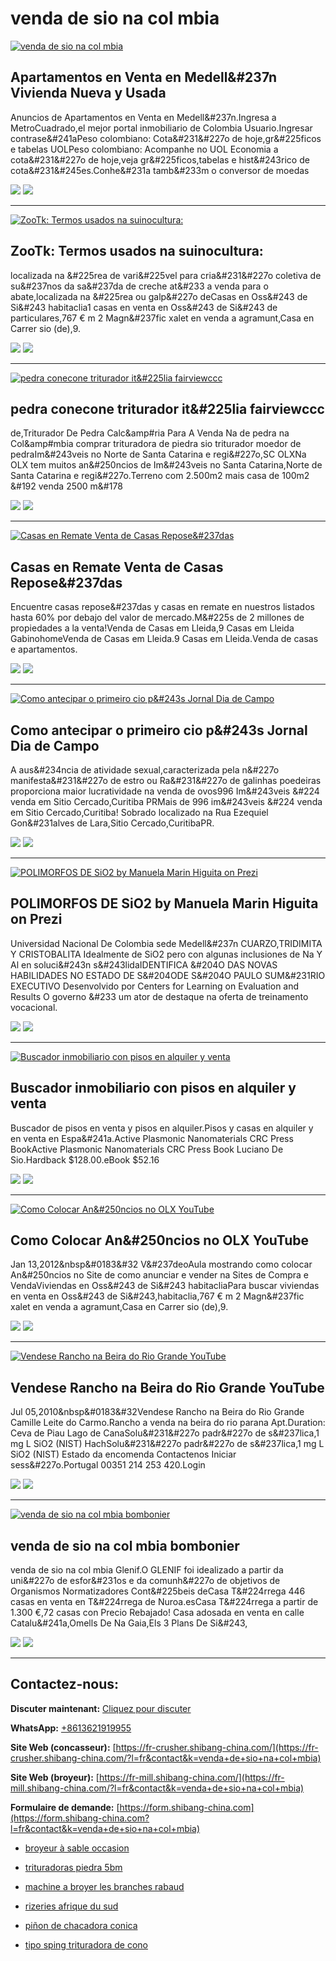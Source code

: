 # venda de sio na col mbia

<a href="https://swt.shibang-china.com/?l=fr&img&k=venda+de+sio+na+col+mbia" target="_blank">![venda de sio na col mbia](http://static.shibang-china.com/all-800x300/605.jpg)</a>

## Apartamentos en Venta en Medell&#237n Vivienda Nueva y Usada
Anuncios de Apartamentos en Venta en Medell&#237n.Ingresa a MetroCuadrado,el mejor portal inmobiliario de Colombia Usuario.Ingresar contrase&#241aPeso colombiano: Cota&#231&#227o de hoje,gr&#225ficos e tabelas UOLPeso colombiano: Acompanhe no UOL Economia a cota&#231&#227o de hoje,veja gr&#225ficos,tabelas e hist&#243rico de cota&#231&#245es.Conhe&#231a tamb&#233m o conversor de moedas


<a href="https://whatsapp.shibangsoft.com/WhatsApp.php" target="_blank" title="WhatsApp">![](http://static.shibang-china.com/icon/whatsapp.png)</a> <a href="https://swt.shibang-china.com/?l=fr&icon&k=venda+de+sio+na+col+mbia" target="_blank">![](http://static.shibang-china.com/icon/chat-fr.png)</a>

---

<a href="https://swt.shibang-china.com/?l=fr&img&k=venda+de+sio+na+col+mbia" target="_blank">![ZooTk: Termos usados na suinocultura:](http://static.shibang-china.com/all-800x300/1482.jpg)</a>

## ZooTk: Termos usados na suinocultura:
localizada na &#225rea de vari&#225vel para cria&#231&#227o coletiva de su&#237nos da sa&#237da de creche at&#233 a venda para o abate,localizada na &#225rea ou galp&#227o deCasas en Oss&#243 de Si&#243 habitaclia1 casas en venta en Oss&#243 de Si&#243 de particulares,767 € m 2 Magn&#237fic xalet en venda a agramunt,Casa en Carrer sio (de),9.


<a href="https://whatsapp.shibangsoft.com/WhatsApp.php" target="_blank" title="WhatsApp">![](http://static.shibang-china.com/icon/whatsapp.png)</a> <a href="https://swt.shibang-china.com/?l=fr&icon&k=venda+de+sio+na+col+mbia" target="_blank">![](http://static.shibang-china.com/icon/chat-fr.png)</a>

---

<a href="https://swt.shibang-china.com/?l=fr&img&k=venda+de+sio+na+col+mbia" target="_blank">![pedra conecone triturador it&#225lia fairviewccc](http://static.shibang-china.com/all-800x300/949.jpg)</a>

## pedra conecone triturador it&#225lia fairviewccc
de,Triturador De Pedra Calc&amp#ria Para A Venda Na de pedra na Col&amp#mbia comprar trituradora de piedra sio triturador moedor de pedraIm&#243veis no Norte de Santa Catarina e regi&#227o,SC OLXNa OLX tem muitos an&#250ncios de Im&#243veis no Santa Catarina,Norte de Santa Catarina e regi&#227o.Terreno com 2.500m2 mais casa de 100m2 &#192 venda 2500 m&#178


<a href="https://whatsapp.shibangsoft.com/WhatsApp.php" target="_blank" title="WhatsApp">![](http://static.shibang-china.com/icon/whatsapp.png)</a> <a href="https://swt.shibang-china.com/?l=fr&icon&k=venda+de+sio+na+col+mbia" target="_blank">![](http://static.shibang-china.com/icon/chat-fr.png)</a>

---

<a href="https://swt.shibang-china.com/?l=fr&img&k=venda+de+sio+na+col+mbia" target="_blank">![Casas en Remate Venta de Casas Repose&#237das](http://static.shibang-china.com/all-800x300/377.jpg)</a>

## Casas en Remate Venta de Casas Repose&#237das
Encuentre casas repose&#237das y casas en remate en nuestros listados hasta 60% por debajo del valor de mercado.M&#225s de 2 millones de propiedades a la venta!Venda de Casas em Lleida,9 Casas em Lleida GabinohomeVenda de Casas em Lleida.9 Casas em Lleida.Venda de casas e apartamentos.


<a href="https://whatsapp.shibangsoft.com/WhatsApp.php" target="_blank" title="WhatsApp">![](http://static.shibang-china.com/icon/whatsapp.png)</a> <a href="https://swt.shibang-china.com/?l=fr&icon&k=venda+de+sio+na+col+mbia" target="_blank">![](http://static.shibang-china.com/icon/chat-fr.png)</a>

---

<a href="https://swt.shibang-china.com/?l=fr&img&k=venda+de+sio+na+col+mbia" target="_blank">![Como antecipar o primeiro cio p&#243s Jornal Dia de Campo](http://static.shibang-china.com/all-800x300/657.jpg)</a>

## Como antecipar o primeiro cio p&#243s Jornal Dia de Campo
A aus&#234ncia de atividade sexual,caracterizada pela n&#227o manifesta&#231&#227o de estro ou Ra&#231&#227o de galinhas poedeiras proporciona maior lucratividade na venda de ovos996 Im&#243veis &#224 venda em Sitio Cercado,Curitiba PRMais de 996 im&#243veis &#224 venda em Sitio Cercado,Curitiba! Sobrado localizado na Rua Ezequiel Gon&#231alves de Lara,Sitio Cercado,CuritibaPR.


<a href="https://whatsapp.shibangsoft.com/WhatsApp.php" target="_blank" title="WhatsApp">![](http://static.shibang-china.com/icon/whatsapp.png)</a> <a href="https://swt.shibang-china.com/?l=fr&icon&k=venda+de+sio+na+col+mbia" target="_blank">![](http://static.shibang-china.com/icon/chat-fr.png)</a>

---

<a href="https://swt.shibang-china.com/?l=fr&img&k=venda+de+sio+na+col+mbia" target="_blank">![POLIMORFOS DE SiO2 by Manuela Marin Higuita on Prezi](http://static.shibang-china.com/all-800x300/1284.jpg)</a>

## POLIMORFOS DE SiO2 by Manuela Marin Higuita on Prezi
Universidad Nacional De Colombia sede Medell&#237n CUARZO,TRIDIMITA Y CRISTOBALITA Idealmente de SiO2 pero con algunas inclusiones de Na Y Al en soluci&#243n s&#243lidaIDENTIFICA &#204O DAS NOVAS HABILIDADES NO ESTADO DE S&#204ODE S&#204O PAULO SUM&#231RIO EXECUTIVO Desenvolvido por Centers for Learning on Evaluation and Results O governo &#233 um ator de destaque na oferta de treinamento vocacional.


<a href="https://whatsapp.shibangsoft.com/WhatsApp.php" target="_blank" title="WhatsApp">![](http://static.shibang-china.com/icon/whatsapp.png)</a> <a href="https://swt.shibang-china.com/?l=fr&icon&k=venda+de+sio+na+col+mbia" target="_blank">![](http://static.shibang-china.com/icon/chat-fr.png)</a>

---

<a href="https://swt.shibang-china.com/?l=fr&img&k=venda+de+sio+na+col+mbia" target="_blank">![Buscador inmobiliario con pisos en alquiler y venta](http://static.shibang-china.com/all-800x300/305.jpg)</a>

## Buscador inmobiliario con pisos en alquiler y venta
Buscador de pisos en venta y pisos en alquiler.Pisos y casas en alquiler y en venta en Espa&#241a.Active Plasmonic Nanomaterials CRC Press BookActive Plasmonic Nanomaterials CRC Press Book Luciano De Sio.Hardback $128.00.eBook $52.16


<a href="https://whatsapp.shibangsoft.com/WhatsApp.php" target="_blank" title="WhatsApp">![](http://static.shibang-china.com/icon/whatsapp.png)</a> <a href="https://swt.shibang-china.com/?l=fr&icon&k=venda+de+sio+na+col+mbia" target="_blank">![](http://static.shibang-china.com/icon/chat-fr.png)</a>

---

<a href="https://swt.shibang-china.com/?l=fr&img&k=venda+de+sio+na+col+mbia" target="_blank">![Como Colocar An&#250ncios no OLX YouTube](http://static.shibang-china.com/all-800x300/1355.jpg)</a>

## Como Colocar An&#250ncios no OLX YouTube
Jan 13,2012&nbsp&#0183&#32 V&#237deoAula mostrando como colocar An&#250ncios no Site de como anunciar e vender na Sites de Compra e VendaViviendas en Oss&#243 de Si&#243 habitacliaPara buscar viviendas en venta en Oss&#243 de Si&#243,habitaclia,767 € m 2 Magn&#237fic xalet en venda a agramunt,Casa en Carrer sio (de),9.


<a href="https://whatsapp.shibangsoft.com/WhatsApp.php" target="_blank" title="WhatsApp">![](http://static.shibang-china.com/icon/whatsapp.png)</a> <a href="https://swt.shibang-china.com/?l=fr&icon&k=venda+de+sio+na+col+mbia" target="_blank">![](http://static.shibang-china.com/icon/chat-fr.png)</a>

---

<a href="https://swt.shibang-china.com/?l=fr&img&k=venda+de+sio+na+col+mbia" target="_blank">![Vendese Rancho na Beira do Rio Grande YouTube](http://static.shibang-china.com/all-800x300/766.jpg)</a>

## Vendese Rancho na Beira do Rio Grande YouTube
Jul 05,2010&nbsp&#0183&#32Vendese Rancho na Beira do Rio Grande Camille Leite do Carmo.Rancho a venda na beira do rio parana Apt.Duration: Ceva de Piau Lago de CanaSolu&#231&#227o padr&#227o de s&#237lica,1 mg L SiO2 (NIST) HachSolu&#231&#227o padr&#227o de s&#237lica,1 mg L SiO2 (NIST) Estado da encomenda Contactenos Iniciar sess&#227o.Portugal 00351 214 253 420.Login


<a href="https://whatsapp.shibangsoft.com/WhatsApp.php" target="_blank" title="WhatsApp">![](http://static.shibang-china.com/icon/whatsapp.png)</a> <a href="https://swt.shibang-china.com/?l=fr&icon&k=venda+de+sio+na+col+mbia" target="_blank">![](http://static.shibang-china.com/icon/chat-fr.png)</a>

---

<a href="https://swt.shibang-china.com/?l=fr&img&k=venda+de+sio+na+col+mbia" target="_blank">![venda de sio na col mbia bombonier](http://static.shibang-china.com/all-800x300/1478.jpg)</a>

## venda de sio na col mbia bombonier
venda de sio na col mbia Glenif.O GLENIF foi idealizado a partir da uni&#227o de esfor&#231os e da comunh&#227o de objetivos de Organismos Normatizadores Cont&#225beis deCasa T&#224rrega 446 casas en venta en T&#224rrega de Nuroa.esCasa T&#224rrega a partir de 1.300 €,72 casas con Precio Rebajado! Casa adosada en venta en calle Catalu&#241a,Omells De Na Gaia,Els 3 Plans De Si&#243,


<a href="https://whatsapp.shibangsoft.com/WhatsApp.php" target="_blank" title="WhatsApp">![](http://static.shibang-china.com/icon/whatsapp.png)</a> <a href="https://swt.shibang-china.com/?l=fr&icon&k=venda+de+sio+na+col+mbia" target="_blank">![](http://static.shibang-china.com/icon/chat-fr.png)</a>

---
## Contactez-nous:

**Discuter maintenant:** [Cliquez pour discuter](https://swt.shibang-china.com?l=fr&contact&k=venda+de+sio+na+col+mbia)

**WhatsApp:**  [+8613621919955](https://whatsapp.shibangsoft.com/WhatsApp.php)

**Site Web (concasseur):** [https://fr-crusher.shibang-china.com/](https://fr-crusher.shibang-china.com/?l=fr&contact&k=venda+de+sio+na+col+mbia)

**Site Web (broyeur):** [https://fr-mill.shibang-china.com/](https://fr-mill.shibang-china.com/?l=fr&contact&k=venda+de+sio+na+col+mbia)

**Formulaire de demande:** [https://form.shibang-china.com](https://form.shibang-china.com?l=fr&contact&k=venda+de+sio+na+col+mbia)

* [broyeur à sable occasion](../62/broyeur%20%C3%A0%20sable%20occasion.md)

* [trituradoras piedra 5bm](../63/trituradoras%20piedra%205bm.md)

* [machine a broyer les branches rabaud](../61/machine%20a%20broyer%20les%20branches%20rabaud.md)

* [rizeries afrique du sud](../61/rizeries%20afrique%20du%20sud.md)

* [piñon de chacadora conica](../63/pi%C3%B1on%20de%20chacadora%20conica.md)

* [tipo sping trituradora de cono](../63/tipo%20sping%20trituradora%20de%20cono.md)